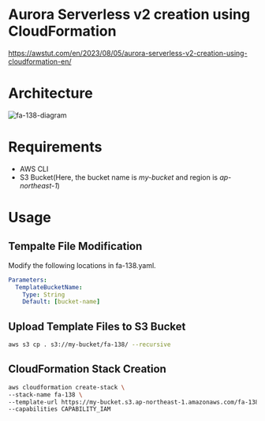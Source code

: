 # Aurora Serverless v2 creation using CloudFormation

https://awstut.com/en/2023/08/05/aurora-serverless-v2-creation-using-cloudformation-en/

# Architecture

![fa-138-diagram](https://github.com/awstut-an-r/awstut-fa/assets/84276199/586a517f-50b9-416e-8e6d-38537ed26644)

# Requirements

* AWS CLI
* S3 Bucket(Here, the bucket name is *my-bucket* and region is *ap-northeast-1*)

# Usage

## Tempalte File Modification

Modify the following locations in fa-138.yaml.

```yaml
Parameters:
  TemplateBucketName:
    Type: String
    Default: [bucket-name]
```

## Upload  Template Files to S3 Bucket

```bash
aws s3 cp . s3://my-bucket/fa-138/ --recursive
```

## CloudFormation Stack Creation

```bash
aws cloudformation create-stack \
--stack-name fa-138 \
--template-url https://my-bucket.s3.ap-northeast-1.amazonaws.com/fa-138/fa-138.yaml \
--capabilities CAPABILITY_IAM
```
